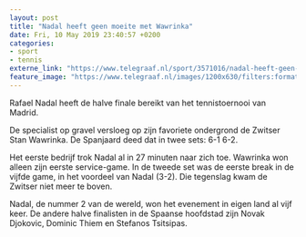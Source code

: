 ```yaml
---
layout: post
title: "Nadal heeft geen moeite met Wawrinka"
date: Fri, 10 May 2019 23:40:57 +0200
categories: 
- sport 
- tennis 
externe_link: "https://www.telegraaf.nl/sport/3571016/nadal-heeft-geen-moeite-met-wawrinka"
feature_image: "https://www.telegraaf.nl/images/1200x630/filters:format(jpeg):quality(80)/cdn-kiosk-api.telegraaf.nl/4bc86c32-736c-11e9-8689-0218eaf05005.jpg"
---
```


<p class="intro">Rafael Nadal heeft de halve finale bereikt van het tennistoernooi van Madrid.</p> <p>De specialist op gravel versloeg op zijn favoriete ondergrond de Zwitser Stan Wawrinka. De Spanjaard deed dat in twee sets: 6-1 6-2.</p><p>Het eerste bedrijf trok Nadal al in 27 minuten naar zich toe. Wawrinka won alleen zijn eerste service-game. In de tweede set was de eerste break in de vijfde game, in het voordeel van Nadal (3-2). Die tegenslag kwam de Zwitser niet meer te boven.</p><p>Nadal, de nummer 2 van de wereld, won het evenement in eigen land al vijf keer. De andere halve finalisten in de Spaanse hoofdstad zijn Novak Djokovic, Dominic Thiem en Stefanos Tsitsipas.</p>
